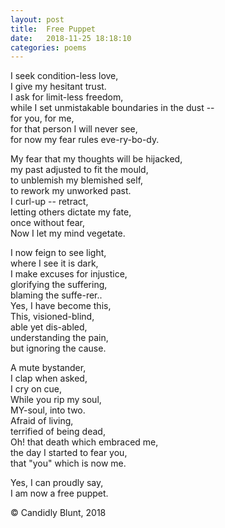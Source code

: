 ```yaml
---
layout: post
title:  Free Puppet
date:   2018-11-25 18:18:10
categories: poems
---
```


I seek condition-less love,<br>
I give my hesitant trust.<br>
I ask for limit-less freedom,<br>
while I set unmistakable boundaries in the dust --<br>
for you, for me, <br>
for that person I will never see,<br>
for now my fear rules eve-ry-bo-dy.<br>

My fear that my thoughts will be hijacked,<br>
my past adjusted to fit the mould,<br>
to unblemish my blemished self,<br>
to rework my unworked past.<br>
I curl-up -- retract,<br>
letting others dictate my fate,<br>
once without fear,<br>
Now I let my mind vegetate.<br>

I now feign to see light,<br>
where I see it is dark,<br>
I make excuses for injustice,<br>
glorifying the suffering,<br>
blaming the suffe-rer..<br>
Yes, I have become this,<br>
This, visioned-blind,<br>
able yet dis-abled,<br>
understanding the pain,<br>
but ignoring the cause.<br>

A mute bystander,<br>
I clap when asked,<br>
I cry on cue,<br>
While you rip my soul,<br>
MY-soul, into two.<br>
Afraid of living, <br>
terrified of being dead,<br>
Oh! that death which embraced me,<br>
the day I started to fear you,<br>
that "you" which is now me.<br>

Yes, I can proudly say,<br>
I am now a free puppet.<br>


&copy; Candidly Blunt, 2018